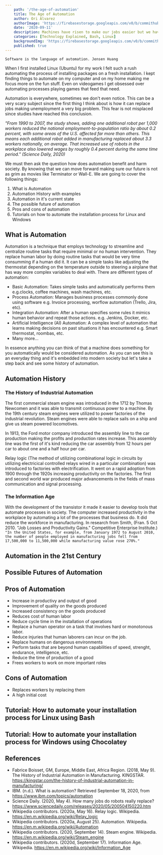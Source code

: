 ```yaml
---
    path: '/the-age-of-automation'
    title: The Age of Automation
    author: Ori Alvarez
    authorImage: 'https://firebasestorage.googleapis.com/v0/b/commithub-39e14.appspot.com/o/blogs%2Fauthor%2Fluis.jpg?alt=media&token=56f5f968-08c9-40a6-9583-4cc361ec550f'
    date: '2020-09-11'
    description: Machines have risen to make our jobs easier but we have to think thoroughly what does that mean.
    categories: [Technology Explained, Bash, Linux]
    backgroundImg: 'https://firebasestorage.googleapis.com/v0/b/commithub-39e14.appspot.com/o/blogs%2Fwhat-is-automation%2Fwhat-is-automation.png?alt=media&token=37aa71ce-664d-454d-a69c-9ff3c60413b7'
    published: true
---
```


`Software is the language of automation. Jensen Huang`

When I first installed Linux (Ubuntu) for my work I felt such a rush automating the process of installing packages on a fresh installation.
I kept finding things to automate on my computer and on my home making me focus more on the fun stuff.
Even on videogames I get obsessed over automating processes playing games that feed that need.

Automation is everywhere, sometimes we don't even notice.
This can be a very scary subject since the first thing I think about is how it can replace jobs making unemployment a very big problem.
This fear is not misplaced since studies have reached this conclusion.

*"From 1990 to 2007, the study shows, adding one additional robot per 1,000 workers reduced the national employment-to-population ratio by about 0.2 percent, with some areas of the U.S. affected far more than others.
This means each additional robot added in manufacturing replaced about 3.3 workers nationally, on average.
That increased use of robots in the workplace also lowered wages by roughly 0.4 percent during the same time period." (Science Daily, 2020)*

We must then ask the question how does automation benefit and harm society.
By knowing that we can move forward making sure our future is not as grim as movies like Terminator or Wall-E.
We are going to cover the following things:

1. What is Automation
2. Automation History with examples
3. Automation in it's current state
4. The possible future of automation
5. Pros and cons of automation
6. Tutorials on how to automate the installation process for Linux and Windows

## What is Automation

Automation is a technique that employs technology to streamline and centralize routine tasks that require minimal or no human intervention.
They replace human labor by doing routine tasks that would be very time consumming if a human did it.
It can be a simple tasks like adjusting the thermostat depending on the temperature outside to steering a airplane that has way more complex variables to deal with.
There are different types of automation:

* Basic Automation: Takes simple tasks and automatically performs them e.g.clocks, coffee machines, wash machines, etc.
* Process Automation: Manages business processes commonly done using software e.g. Invoice processing, worflow automation (Trello, Jira, etc).
* Integration Automation: After a human specifies some rules it mimics human behavior and repeat those actions. e.g. Jenkins, Docker, etc.
* Artificial Intelligence (AI) Automation: A complex level of automation that learns making decisions on past situations it has encountered e.g. Smart thermostat, roombas, etc.
* Many more...

In essence anything you can think of that a machine does something for you automatically would be considered automation.
As you can see this is an everyday thing and it's embedded into modern society but let's take a step back and see some history of automation.

## Automation History

### The History of Industrial Automation

The first commercial steam engine was introduced in the 1712 by Thomas Newcomen and it was able to transmit continuous power to a machine.
By the 19th century steam engines were utilized to power factories of the industrial revolution.
Steam engines were able to replace sails on a ship and give us steam powered locomotives.

In 1913, the Ford motor company introduced the assembly line to the car production making the profits and production rates increase.
This assembly line was the first of it's kind reducing the car assembly from 12 hours per car to about one and a half hour per car.

Relay logic (The method of utilizing combinational logic in circuits by utilizing electricical controlled relays wired in a particular combination) was introduced to factories with electrification.
It went on a rapid adoption from 1900 through the 1920s increasing productivity on the factories.
The first and second world war produced major advancements in the fields of mass communication and signal processing.

### The Information Age

With the development of the transistor it made it easier to develop tools that automate processes in society.
The computer increased productivity in the workplace by automating a lot of the processes that business do.
It did reduce the workforce in manufacturing.
In research from Smith, (Fran. 5 Oct 2010. "Job Losses and Productivity Gains." Competitive Enterprise Institute.) `"In the United States, for example, from January 1972 to August 2010, the number of people employed in manufacturing jobs fell from 17,500,000 to 11,500,000 while manufacturing value rose 270%."`

## Automation in the 21st Century

## Possible Futures of Automation

## Pros of Automation

* Increase in productivy and output of good
* Improvement of quality on the goods produced
* Increased consistency on the goods produced
* Reduces cost of human labor
* Reduce cycle time in the installation of operations
* Replace a human operator on a task that involves hard or monotonous labor.
* Reduce injuries that human laborers can incur on the job.
* Replace humans on dangerous environments
* Perform tasks that are beyond human capabilities of speed, strenght, endurance, intelligence, etc.
* Reduce the time of production of a good
* Frees workers to work on more important roles

## Cons of Automation

* Replaces workers by replacing them
* A high initial cost

## Tutorial: How to automate your installation process for Linux using Bash

## Tutorial: How to automate your installation process for Windows using Chocolatey

## References

* Fabrice Boisset, GM, Europe, Middle East, Africa Region. (2018, May 9). The History of Industrial Automation in Manufacturing. KINGSTAR. https://kingstar.com/the-history-of-industrial-automation-in-manufacturing/
* IBM. (n.d.). What is automation? Retrieved September 18, 2020, from https://www.ibm.com/topics/automation
* Science Daily. (2020, May 4). How many jobs do robots really replace? https://www.sciencedaily.com/releases/2020/05/200504150220.htm
* Wikipedia contributors. (2020a, May 16). Relay logic. Wikipedia. https://en.m.wikipedia.org/wiki/Relay_logic
* Wikipedia contributors. (2020a, August 25). Automation. Wikipedia. https://en.m.wikipedia.org/wiki/Automation
* Wikipedia contributors. (2020, September 14). Steam engine. Wikipedia. https://en.m.wikipedia.org/wiki/Steam_engine
* Wikipedia contributors. (2020d, September 17). Information Age. Wikipedia. https://en.m.wikipedia.org/wiki/Information_Age
